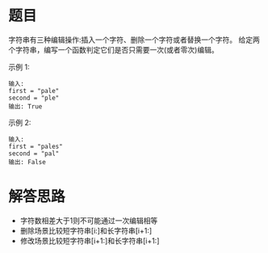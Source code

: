 # 题目

字符串有三种编辑操作:插入一个字符、删除一个字符或者替换一个字符。 给定两个字符串，编写一个函数判定它们是否只需要一次(或者零次)编辑。


示例 1:

```
输入:
first = "pale"
second = "ple"
输出: True
```


示例 2:

```
输入:
first = "pales"
second = "pal"
输出: False
```

# 解答思路
- 字符数相差大于1则不可能通过一次编辑相等
- 删除场景比较短字符串[i:]和长字符串[i+1:]
- 修改场景比较短字符串[i+1:]和长字符串[i+1:]